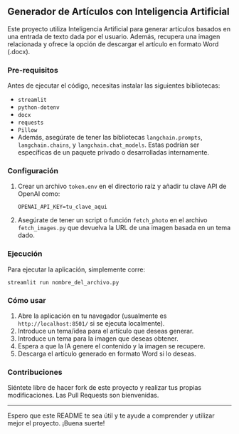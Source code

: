 ## Generador de Artículos con Inteligencia Artificial

Este proyecto utiliza Inteligencia Artificial para generar artículos basados en una entrada de texto dada por el usuario. Además, recupera una imagen relacionada y ofrece la opción de descargar el artículo en formato Word (.docx).

### Pre-requisitos

Antes de ejecutar el código, necesitas instalar las siguientes bibliotecas:

- `streamlit`
- `python-dotenv`
- `docx`
- `requests`
- `Pillow`
- Además, asegúrate de tener las bibliotecas `langchain.prompts`, `langchain.chains`, y `langchain.chat_models`. Estas podrían ser específicas de un paquete privado o desarrolladas internamente.

### Configuración

1. Crear un archivo `token.env` en el directorio raíz y añadir tu clave API de OpenAI como:
   ```
   OPENAI_API_KEY=tu_clave_aqui
   ```

2. Asegúrate de tener un script o función `fetch_photo` en el archivo `fetch_images.py` que devuelva la URL de una imagen basada en un tema dado.

### Ejecución

Para ejecutar la aplicación, simplemente corre:
```
streamlit run nombre_del_archivo.py
```

### Cómo usar

1. Abre la aplicación en tu navegador (usualmente es `http://localhost:8501/` si se ejecuta localmente).
2. Introduce un tema/idea para el artículo que deseas generar.
3. Introduce un tema para la imagen que deseas obtener.
4. Espera a que la IA genere el contenido y la imagen se recupere.
5. Descarga el artículo generado en formato Word si lo deseas.

### Contribuciones

Siéntete libre de hacer fork de este proyecto y realizar tus propias modificaciones. Las Pull Requests son bienvenidas.

---

Espero que este README te sea útil y te ayude a comprender y utilizar mejor el proyecto. ¡Buena suerte!